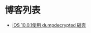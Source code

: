 # 博客列表
* [iOS 10.0.1使用 dumpdecrypted 砸壳](https://github.com/RickHe/Blog/blob/master/201708/iOSRE.md)
